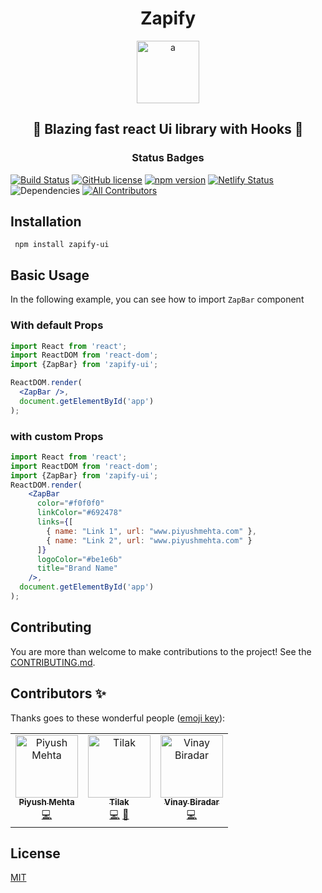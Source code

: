 <h1 align="center">Zapify</h1>
<p align="center"><img src="https://i.ibb.co/X23NHw6/a.png" height="100px" alt="a" border="0"></p>
<h2 align="center">🚀 Blazing fast react Ui library with Hooks 🚀</h2>

<h3 align="center">Status Badges</h3>

[![Build Status](https://travis-ci.org/zapify-ui/zapify.svg?branch=Staging)](https://travis-ci.org/zapify-ui/zapify)
[![GitHub license](https://img.shields.io/badge/license-MIT-blue.svg)](https://github.com/zapify-ui/zapify/blob/Staging/LICENSE) 
[![npm version](https://badge.fury.io/js/zapify-ui.svg)](https://badge.fury.io/js/zapify-ui)
[![Netlify Status](https://api.netlify.com/api/v1/badges/71ceb923-c95d-413d-9519-30c7931fc134/deploy-status)](https://app.netlify.com/sites/zapify/deploys)
![Dependencies](https://david-dm.org/zapify-ui/zapify.svg)
[![All Contributors](https://img.shields.io/badge/all_contributors-3-orange.svg?style=flat-square)](#contributors)

## Installation
``` npm install zapify-ui```

## Basic Usage
In the following example, you can see how to import ```ZapBar``` component
### With default Props

```jsx
import React from 'react';
import ReactDOM from 'react-dom';
import {ZapBar} from 'zapify-ui';

ReactDOM.render(
  <ZapBar />,
  document.getElementById('app')
);
```

### with custom Props

```jsx
import React from 'react';
import ReactDOM from 'react-dom';
import {ZapBar} from 'zapify-ui';
ReactDOM.render(
    <ZapBar
      color="#f0f0f0"
      linkColor="#692478"
      links={[
        { name: "Link 1", url: "www.piyushmehta.com" },
        { name: "Link 2", url: "www.piyushmehta.com" }
      ]}
      logoColor="#be1e6b"
      title="Brand Name"
    />,
  document.getElementById('app')
);
```

## Contributing
You are more than welcome to make contributions to the project! See the  [CONTRIBUTING.md](https://github.com/zapify-ui/zapify/blob/master/CONTRIBUTING.md).

## Contributors ✨

Thanks goes to these wonderful people ([emoji key](https://allcontributors.org/docs/en/emoji-key)):

<!-- ALL-CONTRIBUTORS-LIST:START - Do not remove or modify this section -->
<!-- prettier-ignore -->
<table>
  <tr>
      <td align="center"><a href="https://github.com/piyush97"><img src="https://avatars3.githubusercontent.com/u/18229627?s=460&v=4" width="100px;" alt="Piyush Mehta"/><br /><sub><b>Piyush Mehta</b></sub></a><br /><a href="https://github.com/zapify-ui/zapify/commits?author=piyush97" title="Code">💻</a></td>
    <td align="center"><a href="https://github.com/is124"><img src="https://avatars2.githubusercontent.com/u/51227848?v=4" width="100px;" alt="Tilak"/><br /><sub><b>Tilak</b></sub></a><br /><a href="https://github.com/zapify-ui/zapify/commits?author=is124" title="Code">💻</a> <a href="#design-is124" title="Design">🎨</a></td>
    <td align="center"><a href="https://github.com/vinaybiradar1717"><img src="https://avatars2.githubusercontent.com/u/46494289?v=4" width="100px;" alt="Vinay Biradar"/><br /><sub><b>Vinay Biradar</b></sub></a><br /><a href="https://github.com/zapify-ui/zapify/commits?author=vinaybiradar1717" title="Code">💻</a></td>
  
  </tr>
</table>

<!-- ALL-CONTRIBUTORS-LIST:END -->

## License
[MIT](http://opensource.org/licenses/MIT)
